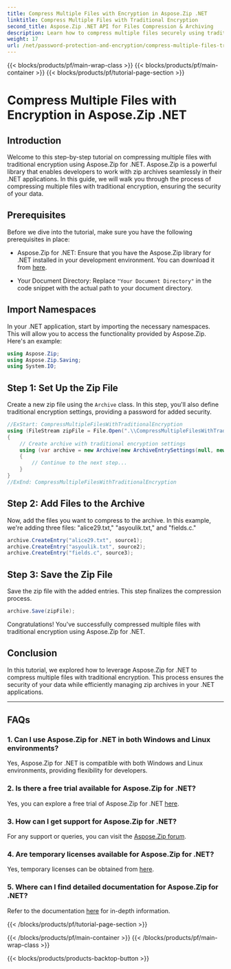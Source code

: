 ```yaml
---
title: Compress Multiple Files with Encryption in Aspose.Zip .NET
linktitle: Compress Multiple Files with Traditional Encryption
second_title: Aspose.Zip .NET API for Files Compression & Archiving
description: Learn how to compress multiple files securely using traditional encryption in Aspose.Zip for .NET. Enhance data protection in your .NET applications.
weight: 17
url: /net/password-protection-and-encryption/compress-multiple-files-traditional-encryption/
---
```


{{< blocks/products/pf/main-wrap-class >}}
{{< blocks/products/pf/main-container >}}
{{< blocks/products/pf/tutorial-page-section >}}

# Compress Multiple Files with Encryption in Aspose.Zip .NET


## Introduction

Welcome to this step-by-step tutorial on compressing multiple files with traditional encryption using Aspose.Zip for .NET. Aspose.Zip is a powerful library that enables developers to work with zip archives seamlessly in their .NET applications. In this guide, we will walk you through the process of compressing multiple files with traditional encryption, ensuring the security of your data.

## Prerequisites

Before we dive into the tutorial, make sure you have the following prerequisites in place:

- Aspose.Zip for .NET: Ensure that you have the Aspose.Zip library for .NET installed in your development environment. You can download it from [here](https://releases.aspose.com/zip/net/).

- Your Document Directory: Replace `"Your Document Directory"` in the code snippet with the actual path to your document directory.

## Import Namespaces

In your .NET application, start by importing the necessary namespaces. This will allow you to access the functionality provided by Aspose.Zip. Here's an example:

```csharp
using Aspose.Zip;
using Aspose.Zip.Saving;
using System.IO;
```

## Step 1: Set Up the Zip File

Create a new zip file using the `Archive` class. In this step, you'll also define traditional encryption settings, providing a password for added security.

```csharp
//ExStart: CompressMultipleFilesWithTraditionalEncryption
using (FileStream zipFile = File.Open(".\\CompressMultipleFilesWithTraditionalEncryption_out.zip", FileMode.Create))
{
    // Create archive with traditional encryption settings
    using (var archive = new Archive(new ArchiveEntrySettings(null, new TraditionalEncryptionSettings("p@s$"))))
    {
        // Continue to the next step...
    }
}
//ExEnd: CompressMultipleFilesWithTraditionalEncryption
```

## Step 2: Add Files to the Archive

Now, add the files you want to compress to the archive. In this example, we're adding three files: "alice29.txt," "asyoulik.txt," and "fields.c."

```csharp
archive.CreateEntry("alice29.txt", source1);
archive.CreateEntry("asyoulik.txt", source2);
archive.CreateEntry("fields.c", source3);
```

## Step 3: Save the Zip File

Save the zip file with the added entries. This step finalizes the compression process.

```csharp
archive.Save(zipFile);
```

Congratulations! You've successfully compressed multiple files with traditional encryption using Aspose.Zip for .NET.

## Conclusion

In this tutorial, we explored how to leverage Aspose.Zip for .NET to compress multiple files with traditional encryption. This process ensures the security of your data while efficiently managing zip archives in your .NET applications.

---

## FAQs

### 1. Can I use Aspose.Zip for .NET in both Windows and Linux environments?

Yes, Aspose.Zip for .NET is compatible with both Windows and Linux environments, providing flexibility for developers.

### 2. Is there a free trial available for Aspose.Zip for .NET?

Yes, you can explore a free trial of Aspose.Zip for .NET [here](https://releases.aspose.com/).

### 3. How can I get support for Aspose.Zip for .NET?

For any support or queries, you can visit the [Aspose.Zip forum](https://forum.aspose.com/c/zip/37).

### 4. Are temporary licenses available for Aspose.Zip for .NET?

Yes, temporary licenses can be obtained from [here](https://purchase.aspose.com/temporary-license/).

### 5. Where can I find detailed documentation for Aspose.Zip for .NET?

Refer to the documentation [here](https://reference.aspose.com/zip/net/) for in-depth information.


{{< /blocks/products/pf/tutorial-page-section >}}

{{< /blocks/products/pf/main-container >}}
{{< /blocks/products/pf/main-wrap-class >}}

{{< blocks/products/products-backtop-button >}}
